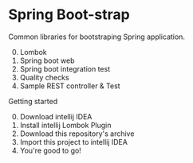 # Spring Boot-strap

Common libraries for bootstraping Spring application.

0. Lombok
1. Spring boot web
2. Spring boot integration test
3. Quality checks
4. Sample REST controller & Test

Getting started

0. Download intellij IDEA
1. Install intellij Lombok Plugin
2. Download this repository's archive
3. Import this project to intellij IDEA
4. You're good to go!
